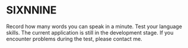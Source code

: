 # SIXNNINE
Record how many words you can speak in a minute. Test your language skills. The current application is still in the development stage. If you encounter problems during the test, please contact me.
